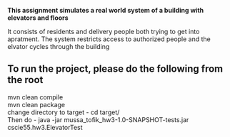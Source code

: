 **This assignment simulates a real world system of a building with elevators and floors**

It consists of residents and delivery people both trying to get into apratment.
The system restricts access to authorized people and the elvator cycles through 
the building 

## To run the project, please do the following from the root<br />
mvn clean compile <br />
mvn clean package <br />
change directory to target - cd target/ <br />
Then do - java -jar mussa_tofik_hw3-1.0-SNAPSHOT-tests.jar cscie55.hw3.ElevatorTest <br />
